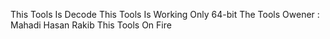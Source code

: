 This Tools Is Decode 
This Tools Is Working Only 64-bit
The Tools Owener : Mahadi Hasan Rakib
This Tools On Fire 
